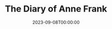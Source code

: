 ---
title: The Diary of Anne Frank
date: 2023-09-08T00:00:00
opening_date: 1968-05-17
closing_date: 1968-06-01
layout: productions
program:
Theatre: Theatre Jacksonville
Venue: Little Theatre
cast:
- Mr. Frank: Robert Niemyer
- Miep: Diana Coble
- Mrs. Van Daan: Evelyn Nehl
- Mr. Van Daan: Norman Howard
- Peter Van Daan: David Whitfield
- Mrs. Frank: Pamela Garmon
- Margot Frank: Kay Bailey
- Anne Frank: Karen Suhrer
- Mr. Kraler: Walter Hyams
- Mr. Dussel: Emanuel Ehrlich
crew:
- Director: Robert Knowles
- Scenic Design: Phil Fitzpatrick
- Stage Manager:
  - Fernando Velandia
  - Ray Navorre
- Lighting:
  - Bill Bacon
  - Lois Navarre
  - Ham Waddell
- Sound: Harriet Miltenberg
- Costumes:
  - Jean Fullerton
  - Mary B. Coyle
  - Deborah Dunn
- Properties:
  - Katie Raven
  - Mary Frances Thornhill
  - Magaret Winstead
  - Mary Ellen Calhoun
  - Rike Wensing
  - Lois Navarre
  - Janet L. McCue
  - Gladys Dale
  - Mary B. Coyle
  - Jan Davis
  - Judy DeSane
  - Linda Bell
- Make-up: Terry McIntire
- Set Construction:
  - Lauren Murray
  - Nancy Fitzpatrick
  - Mary Ellen Calhoun
  - Edith Gooding
  - Nancy Kaye
  - Betty Lou Burket
  - Willie Franklin
---